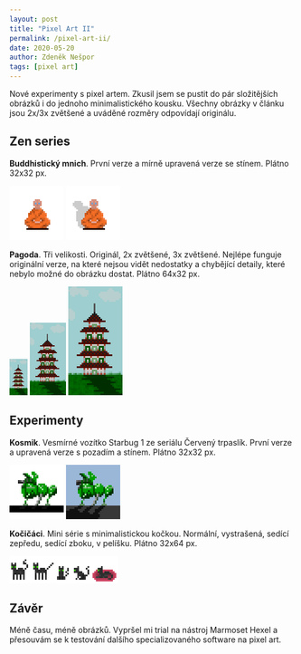```yaml
---
layout: post
title: "Pixel Art II"
permalink: /pixel-art-ii/
date: 2020-05-20
author: Zdeněk Nešpor
tags: [pixel art]
---
```


Nové experimenty s pixel artem. Zkusil jsem se pustit do pár složitějších obrázků i do jednoho minimalistického kousku. Všechny obrázky v článku jsou 2x/3x zvětšené a uváděné rozměry odpovídají originálu.

## Zen series

**Buddhistický mnich**. První verze a mírně upravená verze se stínem. Plátno 32x32 px.

![Mnich](../assets/post-img/2020-05-20-pixel-art-ii/monk.png "Mnich") ![Mnich v2](../assets/posts/2020-05-20-pixel-art-ii/monk-2.png "Mnich v2")

**Pagoda**. Tři velikosti. Originál, 2x zvětšené, 3x zvětšené. Nejlépe funguje originální verze, na které nejsou vidět nedostatky a chybějící detaily, které nebylo možné do obrázku dostat. Plátno 64x32 px.

![Pagoda](../assets/post-img/2020-05-20-pixel-art-ii/pagoda.png "Pagoda") ![Pagoda x2](../assets/post-img/2020-05-20-pixel-art-ii/pagoda-2.png "Pagoda x2") ![Pagoda x3](../assets/post-img/2020-05-20-pixel-art-ii/pagoda-3.png "Pagoda x3")

## Experimenty

**Kosmik**. Vesmírné vozítko Starbug 1 ze seriálu Červený trpaslík. První verze a upravená verze s pozadím a stínem. Plátno 32x32 px.

![Starbug](../assets/post-img/2020-05-20-pixel-art-ii/starbug.png "Starbug") ![Starbug v2](../assets/post-img/2020-05-20-pixel-art-ii/starbug-2.png "Starbug v2")

**Kočičáci**. Mini série s minimalistickou kočkou. Normální, vystrašená, sedící zepředu, sedící zboku, v pelíšku. Plátno 32x64 px.

![Kočka](../assets/post-img/2020-05-20-pixel-art-ii/cat-large.png "Kočka")

## Závěr

Méně času, méně obrázků. Vypršel mi trial na nástroj Marmoset Hexel a přesouvám se k testování dalšího specializovaného software na pixel art.
